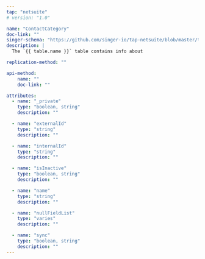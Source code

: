 ```yaml
---
tap: "netsuite"
# version: "1.0"

name: "ContactCategory"
doc-link: ""
singer-schema: "https://github.com/singer-io/tap-netsuite/blob/master/tap_netsuite/schemas/ContactCategory.json"
description: |
  The `{{ table.name }}` table contains info about 

replication-method: ""

api-method:
    name: ""
    doc-link: ""

attributes:
  - name: "_private"
    type: "boolean, string"
    description: ""

  - name: "externalId"
    type: "string"
    description: ""

  - name: "internalId"
    type: "string"
    description: ""

  - name: "isInactive"
    type: "boolean, string"
    description: ""

  - name: "name"
    type: "string"
    description: ""

  - name: "nullFieldList"
    type: "varies"
    description: ""

  - name: "sync"
    type: "boolean, string"
    description: ""
---
```

